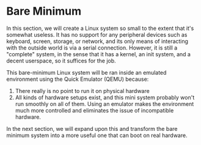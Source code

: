# Bare Minimum

In this section, we will create a Linux system so small to the extent that it's
somewhat useless. It has no support for any peripheral devices such as keyboard,
screen, storage, or network, and its only means of interacting with the outside
world is via a serial connection. However, it is still a "complete" system, in
the sense that it has a kernel, an init system, and a decent userspace, so it
suffices for the job.

This bare-minimum Linux system will be ran inside an emulated environment using
the Quick Emulator (QEMU) because:

1. There really is no point to run it on physical hardware
2. All kinds of hardware setups exist, and this mini system probably won't
	run smoothly on all of them. Using an emulator makes the environment much
	more controlled and eliminates the issue of incompatible hardware.

In the next section, we will expand upon this and transform the bare minimum
system into a more useful one that can boot on real hardware.
